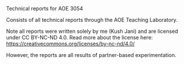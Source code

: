 Technical reports for AOE 3054

Consists of all technical reports through the AOE Teaching Laboratory.

Note all reports were written solely by me (Kush Jani) and are licensed under CC BY-NC-ND 4.0. Read more about the license here: https://creativecommons.org/licenses/by-nc-nd/4.0/

However, the reports are all results of partner-based experimentation.


